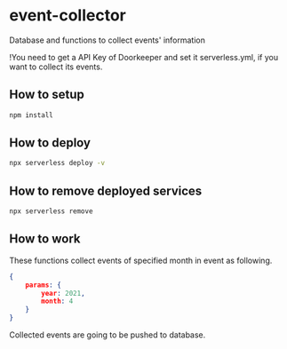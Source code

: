 # event-collector

Database and functions to collect events' information

!You need to get a API Key of Doorkeeper and set it serverless.yml, if you want to collect its events.

## How to setup

```bash
npm install
```

## How to deploy

```bash
npx serverless deploy -v
```

## How to remove deployed services

```bash
npx serverless remove
```

## How to work

These functions collect events of specified month in event as following.

```json
{
    params: {
        year: 2021,
        month: 4
    }
}
```

Collected events are going to be pushed to database.
